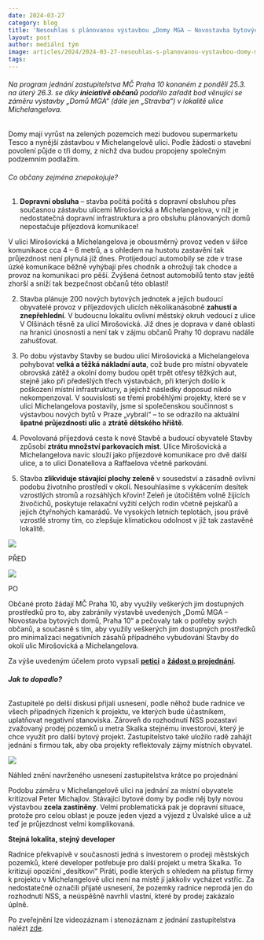 ```yaml
---
date: 2024-03-27
category: blog
title: 'Nesouhlas s plánovanou výstavbou „Domy MGA – Novostavba bytových domů, Praha 10“'
layout: post
author: mediální tým
image: articles/2024/2024-03-27-nesouhlas-s-planovanou-vystavbou-domy-mga-novostavba-bytovych-domu-praha-10.jpg
tags:
---
```



###### Na program jednání zastupitelstva MČ Praha 10 konaném z pondělí 25.3. na úterý 26.3. se díky  **iniciativě občanů**  podařilo zařadit bod věnující se záměru výstavby „Domů MGA“ (dále jen „Stravba“) v lokalitě ulice Michelangelova.

Domy mají vyrůst na zelených pozemcích mezi budovou supermarketu Tesco a nynější zástavbou v Michelangelově ulici. Podle žádosti o stavební povolení půjde o tři domy, z nichž dva budou propojeny společným podzemním podlažím.

###### Co občany zejména znepokojuje?

1.  **Dopravní obsluha**  – stavba počítá počítá s dopravní obsluhou přes současnou zástavbu ulicemi Mirošovická a Michelangelova, v níž je nedostatečná dopravní infrastruktura a pro obsluhu plánovaných domů nepostačuje příjezdová komunikace!

V ulici Mirošovická a Michelangelova je obousměrný provoz veden v šířce komunikace cca 4 – 6 metrů, a s ohledem na hustotu zastavění tak průjezdnost není plynulá již dnes. Protijedoucí automobily se zde v trase úzké komunikace běžně vyhýbají přes chodník a ohrožují tak chodce a provoz na komunikaci pro pěší. Zvýšená četnost automobilů tento stav ještě zhorší a sníží tak bezpečnost občanů této oblasti!

2.  Stavba plánuje 200 nových bytových jednotek a jejich budoucí obyvatelé provoz v příjezdových ulicích několikanásobně  **zahustí a znepřehlední**. V budoucnu lokalitu ovlivní městský okruh vedoucí z ulice V Olšinách těsně za ulicí Mirošovická. Již dnes je doprava v dané oblasti na hranici únosnosti a není tak v zájmu občanů Prahy 10 dopravu nadále zahušťovat.

3.  Po dobu výstavby Stavby se budou ulicí Mirošovická a Michelangelova pohybovat  **velká a těžká nákladní auta**, což bude pro místní obyvatele obrovská zátěž a okolní domy budou opět trpět otřesy těžkých aut, stejně jako při předešlých třech výstavbách, při kterých došlo k poškození místní infrastruktury, a jejichž následky doposud nikdo nekompenzoval. V souvislosti se třemi proběhlými projekty, které se v ulici Michelangelova postavily, jsme si společenskou součinnost s výstavbou nových bytů v Praze „vybrali“ – to se odrazilo na aktuální  **špatné průjezdnosti ulic**  a  **ztrátě dětského hřiště**.

4.  Povolovaná příjezdová cesta k nové Stavbě a budoucí obyvatelé Stavby způsobí  **ztrátu množství parkovacích míst**. Ulice Mirošovická a Michelangelova navíc slouží jako příjezdové komunikace pro dvě další ulice, a to ulici Donatellova a Raffaelova včetně parkování.

5.  Stavba  **zlikviduje stávající plochy zeleně**  v sousedství a zásadně ovlivní podobu životního prostředí v okolí. Nesouhlasíme s vykácením desítek vzrostlých stromů a rozsáhlých křovin! Zeleň je útočištěm volně žijících živočichů, poskytuje relaxační vyžití celých rodin včetně pejskařů a jejich čtyřnohých kamarádů. Ve vysokých letních teplotách, jsou právě vzrostlé stromy tím, co zlepšuje klimatickou odolnost v již tak zastavěné lokalitě.

![](https://pirati10.cz/wp-content/uploads/2024/03/PredaPo1-300x221.jpg)

PŘED

![](https://pirati10.cz/wp-content/uploads/2024/03/PredaPo2-300x221.jpg)

PO

Občané proto žádají MČ Praha 10, aby využily veškerých jim dostupných prostředků pro to, aby zabránily výstavbě uvedených „Domů MGA – Novostavba bytových domů, Praha 10“ a pečovaly tak o potřeby svých občanů, a současně s tím, aby využily veškerých jim dostupných prostředků pro minimalizaci negativních zásahů případného vybudování Stavby do okolí ulic Mirošovická a Michelangelova.

Za výše uvedeným účelem proto vypsali **[petici](https://portal.gov.cz/e-petice/539-nesouhlas-s-vystavbou-domy-mga-ulice-michelangelova-v-ku-strasnice-praha-10)** a  **[žádost o projednání](https://www.petice.com/adost_o_zaazeni_bodu_na_program_zasedani_zastupitelstva_mstske_asti_praha_10_-_vystavba_dom_mga?fbclid=IwAR0WVZ3NH8imL_cVz70GjZmUJSse9PZuGbKZ7P1k8CGJOnK6O9_7yV9KtFA_aem_AR53kYsIIfo41hkJKWQCZkPLyptKpsMDgE6HqIH1r3S818bBbDyZBGWH9sTJMV_O-cEtf0gI4dP_c2exmnhcK9xU)**.

###### **Jak to dopadlo?**

Zastupitelé po delší diskusi přijali usnesení, podle něhož bude radnice ve všech případných řízeních k projektu, ve kterých bude účastníkem, uplatňovat negativní stanoviska. Zároveň do rozhodnutí NSS pozastaví zvažovaný prodej pozemků u metra Skalka stejnému investorovi, který je chce využít pro další bytový projekt. Zastupitelstvo také uložilo radě zahájit jednání s firmou tak, aby oba projekty reflektovaly zájmy místních obyvatel.

![](https://pirati10.cz/wp-content/uploads/2024/03/PredaPo3usn-768x1024.jpg)

Náhled znění navrženého usnesení zastupitelstva krátce po projednání

Podobu záměru v Michelangelově ulici na jednání za místní obyvatele kritizoval Peter Michajlov. Stávající bytové domy by podle něj byly novou výstavbou  **zcela zastíněny**. Velmi problematická pak je dopravní situace, protože pro celou oblast je pouze jeden vjezd a výjezd z Úvalské ulice a už teď je průjezdnost velmi komplikovaná.

**Stejná lokalita, stejný developer**

Radnice překvapivě v současnosti jedná s investorem o prodeji městských pozemků, které developer potřebuje pro další projekt u metra Skalka. To kritizují opoziční „desítkoví“ Piráti, podle kterých s ohledem na přístup firmy k projektu v Michelangelově ulici není na místě jí jakkoliv vycházet vstříc. Za nedostatečné označili přijaté usnesení, že pozemky radnice neprodá jen do rozhodnutí NSS, a neúspěšně navrhli vlastní, které by prodej zakázalo úplně.

Po zveřejnění lze videozáznam i stenozáznam z jednání zastupitelstva nalézt  [zde](https://praha10.cz/vedeni-a-sprava-mc/zastupitelstvo-mc).

